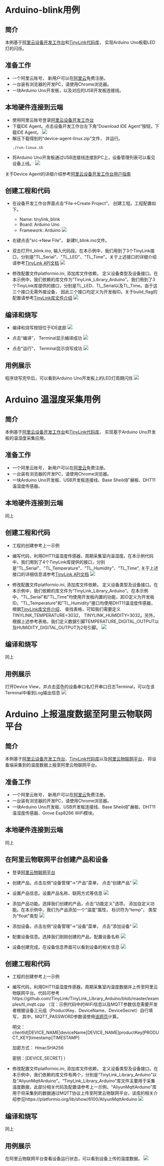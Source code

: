 # Arduino-blink用例

## 简介
本例基于[阿里云设备开发工作台](https://hacklab.aliyun.com)和[TinyLink代码库](http://tinylink.emnets.org)， 实现Arduino Uno板载LED灯的闪烁。

## 准备工作
* 一个阿里云账号， 新用户可以在[阿里云](https://cn.aliyun.com)免费注册。
* 一台装有浏览器的开发PC，请使用Chrome浏览器。
* 一块Arduino Uno开发板，以及对应的USB开发板连接线。

## 本地硬件连接到云端
* 使用阿里云账号登录[阿里云设备开发工作台](https://hacklab.aliyun.com)
* 下载IDE Agent。点击设备开发工作台左下角“Download IDE Agent”按钮，下载IDE Agent。
![](images/example1/download_agent.png)
* 解压下载得到的“device-agent-linux.zip”文件， 并运行。
    ```
    ./run-linux.sh
    ```
* 将Arduino Uno开发板通过USB连接线连接到PC上，设备管理列表可以看见设备上线。
![](images/example1/device_list.png)

关于Device Agent的详细介绍参考[阿里云设备开发工作台用户指南](https://gaic.alicdn.com/doc/hacklab/duaucu.html)

## 创建工程和代码
* 在设备开发工作台界面点击“File->Create Project”， 创建工程。工程配置如下。
    * Name: tinylink_blink
    * Board: Arduino Uno
    * Framework: Arduino
![](images/create_project.png)

* 右键点击“src->New File”， 新建tl_blink.ino文件。

* 双击打开tl_blink.ino, 输入代码段。在本示例中，我们用到了3个TinyLink接口，分别是"TL_Serial"、"TL_LED"、"TL_Time"。关于上述接口的详细介绍请参考[TinyLink API文档](http://tinylink.emnets.org/view/en/api_page.php)
![](images/sourceCode.png)

* 修改配置文件platformio.ini, 添加库文件依赖， 定义设备类型及设备接口。在本示例中，我们依赖的库文件为“TinyLink_Library_Arduino”。我们用到了3个TinyLink库提供的接口，分别是TL_LED、TL_Serial以及TL_Time。由于这三个接口无需外接设备， 因此三个接口均定义为开发板ID。关于build_flag的配置请参考[TinyLink库文件介绍](https://github.com/TinyLink/TinyLink_Library_Arduino)
![](images/example1/platform_config.png)

## 编译和烧写
* 编译和烧写按钮位于IDE底部
![](images/example1/compile_1.png)

* 点击“编译”， Terminal显示编译成功
![](images/example1/compile_2.png)

* 点击"运行"， Terminal显示烧写成功
![](images/example1/burn.png)

## 用例展示
程序烧写完毕后，可以看到Arduino Uno开发板上的LED灯周期闪烁
![](images/example1/run.jpg)

# Arduino 温湿度采集用例

## 简介
本例基于[阿里云设备开发工作台](https://hacklab.aliyun.com)和[TinyLink代码库](http://tinylink.emnets.org)， 实现基于Arduino Uno开发板的温湿度采集应用。

## 准备工作
* 一个阿里云账号， 新用户可以在[阿里云](https://cn.aliyun.com)免费注册。
* 一台装有浏览器的开发PC，请使用Chrome浏览器。
* 一块Arduino Uno开发板、USB开发板连接线、Base Sheild扩展板、DHT11温湿度传感器。

## 本地硬件连接到云端
同上

## 创建工程和代码
* 工程的创建参考上一示例

* 编写代码，利用DHT11温湿度传感器，周期采集室内温湿度。在本示例代码中，我们用到了4个TinyLink库提供的接口，分别是"TL_Serial"、"TL_Temperature"、"TL_Humidity"、"TL_Time", 关于上述接口的详细信息请参考[TinyLink API文档](http://tinylink.emnets.org/view/en/api_page.php)
![](images/example2/sourceCode.png)

* 修改配置文件platformio.ini, 添加库文件依赖， 定义设备类型及设备接口。在本示例中，我们依赖的库文件为“TinyLink_Library_Arduino”。在本示例中，"TL_Serial"和"TL_Time"均使用开发板内置的功能，其ID定义为开发板ID。"TL_Temperature"和"TL_Humidity"接口均使用DHT11温湿度传感器，根据[TinyLink库文件介绍](https://github.com/TinyLink/TinyLink_Library_Arduino)， 查找表格，可知我们需要定义TINYLINK_TEMPERATURE=3032， TINYLINK_HUMIDITY=3032。另外，根据上述参考表格，我们定义数据引脚TEMPERATURE_DIGITAL_OUTPUT以及HUMIDITY_DIGITAL_OUTPUT为2号引脚。
![](images/example2/platform_config.png)

## 编译和烧写
同上

## 用例展示
打开Device View，并点击蓝色的设备串口名打开串口日志Terminal，可以在该Terminal中看到Log输出信息
![](images/example2/Serial.png)


# Arduino 上报温度数据至阿里云物联网平台

## 简介
本例基于[阿里云设备开发工作台](https://hacklab.aliyun.com)、[TinyLink代码库](http://tinylink.emnets.org)以及[阿里云物联网平台](https://iot.console.aliyun.com)， 将设备端采集到的温度数据上报至阿里云物联网平台。

## 准备工作
* 一个阿里云账号， 新用户可以在[阿里云](https://cn.aliyun.com)免费注册。
* 一台装有浏览器的开发PC，请使用Chrome浏览器。
* 一块Arduino Uno开发板、USB开发板连接线、Base Sheild扩展板、DHT11温湿度传感器、Grove Esp8266 WiFi模块。

## 本地硬件连接到云端
同上

## 在阿里云物联网平台创建产品和设备
* 登录[阿里云物联网平台](https://iot.console.aliyun.com)

* 创建产品。点击左侧“设备管理”->“产品”菜单， 点击“创建产品”
![](images/example3/create_product.png)

* 设置产品信息。设置产品名称、联网方式等信息
![](images/example3/product_config.png)

* 添加产品功能。选择我们创建的产品，点击“功能定义”选项， 添加自定义功能。在本示例中，我们为产品添加一个“温度”属性， 标识符为“temp”， 类型为“float”类型
![](images/example3/product_function.png)

* 添加设备。点击左侧“设备管理”->“设备”菜单， 点击“添加设备”
![](images/example3/create_device.png)

* 配置设备信息。选择我们刚刚创建的产品，配置设备名称
![](images/example3/device_config.png)

* 设备创建完成，在设备信息界面可以看到设备的相关信息
![](images/example3/device_info.png)

## 创建工程和代码
* 工程的创建参考上一示例

* 编写代码，利用DHT11温湿度传感器，周期采集室内温度数据并上传至阿里云物联网平台。代码可参考https://github.com/TinyLink/TinyLink_Library_Arduino/blob/master/examples/tl_mqtt.cpp
（注：示例代码中的WiFi信息以及MQTT参数信息需要开发者根据设备三元组（ProductKey、DeviceName、DeviceSecret）自行填写， 其中，MQTT_PASSWORD参数请使用[该网页](http://tool.oschina.net/encrypt?type=2)计算。

    明文： clientId[DEVICE_NAME]deviceName[DEVICE_NAME]productKey[PRODUCT_KEY]timestamp[TIMESTAMP]

    加密方式： HmacSHA256

    密钥：[DEVICE_SECRET]
）

* 修改配置文件platformio.ini, 添加库文件依赖， 定义设备类型及设备接口。在本示例中，我们依赖的库文件有两个，分别是“TinyLink_Library_Arduino”以及“AliyunMqttArduino”。“TinyLink_Library_Arduino”库文件主要用于采集温度数据，此部分相关代码及配置请参考上一示例。“AliyunMqttArduino”库用于将采集到的数据通过MQTT协议上传至阿里云物联网平台，该库的相关介绍参见https://platformio.org/lib/show/6100/AliyunMqttArduino
![](images/example3/platform_config.png)

## 编译和烧写
同上

## 用例展示
在阿里云物联网平台查看设备运行状态，可以看到设备上传的温度数据。
![](images/example3/result.png)


